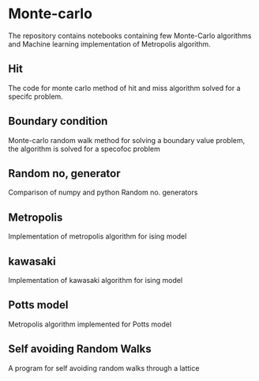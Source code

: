 # Monte-carlo
The repository contains notebooks containing few Monte-Carlo algorithms and Machine learning implementation of Metropolis algorithm. 

## Hit
The code for monte carlo method of hit and miss algorithm solved for a specifc problem.

## Boundary condition
Monte-carlo random walk method for solving a boundary value problem, the algorithm is solved for a specofoc problem

## Random no, generator
Comparison of numpy and python Random no. generators

## Metropolis
Implementation of metropolis algorithm for ising model

## kawasaki
Implementation of kawasaki algorithm for ising model

## Potts model
Metropolis algorithm implemented for Potts model

## Self avoiding Random Walks
A program for self avoiding random walks through a lattice
